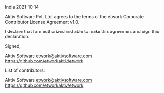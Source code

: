 India 2021-10-14

Aktiv Software Pvt. Ltd. agrees to the terms of the etwork Corporate Contributor License Agreement v1.0.

I declare that I am authorized and able to make this agreement and sign this declaration.

Signed,

Aktiv Software etwork@aktivsoftware.com https://github.com/etworkaktiv/etwork

List of contributors:

Aktiv Software etwork@aktivsoftware.com https://github.com/etworkaktiv/etwork
